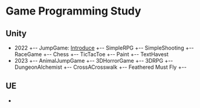 # Game Programming Study
## Unity
- 2022
+-- JumpGame: [Introduce](JumpGame/Introduce.md)
+-- SimpleRPG
+-- SimpleShooting
+-- RaceGame
+-- Chess
+-- TicTacToe
+-- Paint
+-- TextHavest
- 2023
+-- AnimalJumpGame
+-- 3DHorrorGame
+-- 3DRPG
+-- DungeonAlchemist
+-- CrossACrosswalk
+-- Feathered Must Fly
+-- 
## UE
- 
